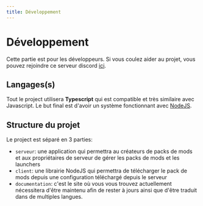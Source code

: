 ```yaml
---
title: Développement
---
```


# Développement

Cette partie est pour les développeurs. Si vous coulez aider au projet, vous pouvez rejoindre ce serveur discord [ici](https://discord.gg/dS2Wxyr).

## Langages(s)

Tout le project utilisera **Typescript** qui est compatible et très similaire avec Javascript. Le but final est d'avoir un système fonctionnant avec [NodeJS](https://nodejs.org).

## Structure du projet

Le project est séparé en 3 parties:

* `serveur`: une application qui permettra au créateurs de packs de mods et aux propriétaires de serveur de gérer les packs de mods et les launchers
* `client`: une librairie NodeJS qui permettra de télécharger le pack de mods depuis une configuration téléchargé depuis le serveur
* `documentation`: c'est le site où vous vous trouvez actuellement nécessitera d'être maintenu afin de rester à jours ainsi que d'être traduit dans de multiples langues.